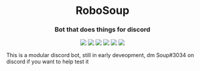 <p align="center">
 <h1 align="center">RoboSoup</h1>
 <h3 align="center">Bot that does things for discord</h3>
</p>
  <p align="center">
    <img src="https://img.shields.io/github/repo-size/electron271/rint?style=for-the-badge"/>
    <img src="https://img.shields.io/github/languages/top/electron271/rint?style=for-the-badge"/>
    <img src="https://img.shields.io/github/downloads/electron271/rint/total?style=for-the-badge"/>
    <img src="https://img.shields.io/github/workflow/status/electron271/rint/Cargo%20build,%20testing%20and%20linting?style=for-the-badge"/>
    <img src="https://img.shields.io/github/commit-activity/m/electron271/rint?style=for-the-badge"/>
    <img src="https://img.shields.io/github/package-json/v/SoupDevHub/RoboSoup?style=for-the-badge"/>
  </p>

This is a modular discord bot, still in early deveopment, dm Soup#3034 on discord if you want to help test it

